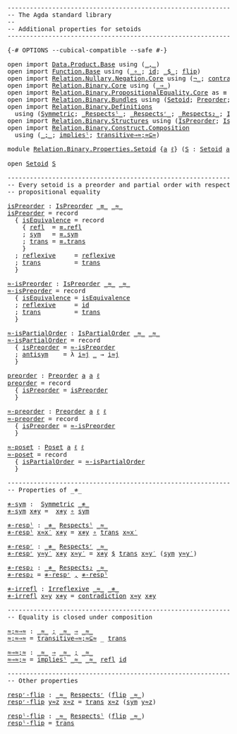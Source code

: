 <pre class="Agda"><a id="1" class="Comment">------------------------------------------------------------------------</a>
<a id="74" class="Comment">-- The Agda standard library</a>
<a id="103" class="Comment">--</a>
<a id="106" class="Comment">-- Additional properties for setoids</a>
<a id="143" class="Comment">------------------------------------------------------------------------</a>

<a id="217" class="Symbol">{-#</a> <a id="221" class="Keyword">OPTIONS</a> <a id="229" class="Pragma">--cubical-compatible</a> <a id="250" class="Pragma">--safe</a> <a id="257" class="Symbol">#-}</a>

<a id="262" class="Keyword">open</a> <a id="267" class="Keyword">import</a> <a id="274" href="Data.Product.Base.html" class="Module">Data.Product.Base</a> <a id="292" class="Keyword">using</a> <a id="298" class="Symbol">(</a><a id="299" href="Agda.Builtin.Sigma.html#235" class="InductiveConstructor Operator">_,_</a><a id="302" class="Symbol">)</a>
<a id="304" class="Keyword">open</a> <a id="309" class="Keyword">import</a> <a id="316" href="Function.Base.html" class="Module">Function.Base</a> <a id="330" class="Keyword">using</a> <a id="336" class="Symbol">(</a><a id="337" href="Function.Base.html#1115" class="Function Operator">_∘_</a><a id="340" class="Symbol">;</a> <a id="342" href="Function.Base.html#704" class="Function">id</a><a id="344" class="Symbol">;</a> <a id="346" href="Function.Base.html#1974" class="Function Operator">_$_</a><a id="349" class="Symbol">;</a> <a id="351" href="Function.Base.html#1638" class="Function">flip</a><a id="355" class="Symbol">)</a>
<a id="357" class="Keyword">open</a> <a id="362" class="Keyword">import</a> <a id="369" href="Relation.Nullary.Negation.Core.html" class="Module">Relation.Nullary.Negation.Core</a> <a id="400" class="Keyword">using</a> <a id="406" class="Symbol">(</a><a id="407" href="Relation.Nullary.Negation.Core.html#658" class="Function Operator">¬_</a><a id="409" class="Symbol">;</a> <a id="411" href="Relation.Nullary.Negation.Core.html#1270" class="Function">contradiction</a><a id="424" class="Symbol">)</a>
<a id="426" class="Keyword">open</a> <a id="431" class="Keyword">import</a> <a id="438" href="Relation.Binary.Core.html" class="Module">Relation.Binary.Core</a> <a id="459" class="Keyword">using</a> <a id="465" class="Symbol">(</a><a id="466" href="Relation.Binary.Core.html#1268" class="Function Operator">_⇒_</a><a id="469" class="Symbol">)</a>
<a id="471" class="Keyword">open</a> <a id="476" class="Keyword">import</a> <a id="483" href="Relation.Binary.PropositionalEquality.Core.html" class="Module">Relation.Binary.PropositionalEquality.Core</a> <a id="526" class="Symbol">as</a> <a id="529" class="Module">≡</a> <a id="531" class="Keyword">using</a> <a id="537" class="Symbol">(</a><a id="538" href="Agda.Builtin.Equality.html#150" class="Datatype Operator">_≡_</a><a id="541" class="Symbol">)</a>
<a id="543" class="Keyword">open</a> <a id="548" class="Keyword">import</a> <a id="555" href="Relation.Binary.Bundles.html" class="Module">Relation.Binary.Bundles</a> <a id="579" class="Keyword">using</a> <a id="585" class="Symbol">(</a><a id="586" href="Relation.Binary.Bundles.html#1204" class="Record">Setoid</a><a id="592" class="Symbol">;</a> <a id="594" href="Relation.Binary.Bundles.html#2245" class="Record">Preorder</a><a id="602" class="Symbol">;</a> <a id="604" href="Relation.Binary.Bundles.html#4418" class="Record">Poset</a><a id="609" class="Symbol">)</a>
<a id="611" class="Keyword">open</a> <a id="616" class="Keyword">import</a> <a id="623" href="Relation.Binary.Definitions.html" class="Module">Relation.Binary.Definitions</a>
  <a id="653" class="Keyword">using</a> <a id="659" class="Symbol">(</a><a id="660" href="Relation.Binary.Definitions.html#1491" class="Function">Symmetric</a><a id="669" class="Symbol">;</a> <a id="671" href="Relation.Binary.Definitions.html#5404" class="Function Operator">_Respectsˡ_</a><a id="682" class="Symbol">;</a> <a id="684" href="Relation.Binary.Definitions.html#5239" class="Function Operator">_Respectsʳ_</a><a id="695" class="Symbol">;</a> <a id="697" href="Relation.Binary.Definitions.html#5567" class="Function Operator">_Respects₂_</a><a id="708" class="Symbol">;</a> <a id="710" href="Relation.Binary.Definitions.html#2382" class="Function">Irreflexive</a><a id="721" class="Symbol">)</a>
<a id="723" class="Keyword">open</a> <a id="728" class="Keyword">import</a> <a id="735" href="Relation.Binary.Structures.html" class="Module">Relation.Binary.Structures</a> <a id="762" class="Keyword">using</a> <a id="768" class="Symbol">(</a><a id="769" href="Relation.Binary.Structures.html#2191" class="Record">IsPreorder</a><a id="779" class="Symbol">;</a> <a id="781" href="Relation.Binary.Structures.html#3964" class="Record">IsPartialOrder</a><a id="795" class="Symbol">)</a>
<a id="797" class="Keyword">open</a> <a id="802" class="Keyword">import</a> <a id="809" href="Relation.Binary.Construct.Composition.html" class="Module">Relation.Binary.Construct.Composition</a>
  <a id="849" class="Keyword">using</a> <a id="855" class="Symbol">(</a><a id="856" href="Relation.Binary.Construct.Composition.html#837" class="Function Operator">_;_</a><a id="859" class="Symbol">;</a> <a id="861" href="Relation.Binary.Construct.Composition.html#1988" class="Function">impliesˡ</a><a id="869" class="Symbol">;</a> <a id="871" href="Relation.Binary.Construct.Composition.html#2890" class="Function">transitive⇒≈;≈⊆≈</a><a id="887" class="Symbol">)</a>

<a id="890" class="Keyword">module</a> <a id="897" href="Relation.Binary.Properties.Setoid.html" class="Module">Relation.Binary.Properties.Setoid</a> <a id="931" class="Symbol">{</a><a id="932" href="Relation.Binary.Properties.Setoid.html#932" class="Bound">a</a> <a id="934" href="Relation.Binary.Properties.Setoid.html#934" class="Bound">ℓ</a><a id="935" class="Symbol">}</a> <a id="937" class="Symbol">(</a><a id="938" href="Relation.Binary.Properties.Setoid.html#938" class="Bound">S</a> <a id="940" class="Symbol">:</a> <a id="942" href="Relation.Binary.Bundles.html#1204" class="Record">Setoid</a> <a id="949" href="Relation.Binary.Properties.Setoid.html#932" class="Bound">a</a> <a id="951" href="Relation.Binary.Properties.Setoid.html#934" class="Bound">ℓ</a><a id="952" class="Symbol">)</a> <a id="954" class="Keyword">where</a>

<a id="961" class="Keyword">open</a> <a id="966" href="Relation.Binary.Bundles.html#1204" class="Module">Setoid</a> <a id="973" href="Relation.Binary.Properties.Setoid.html#938" class="Bound">S</a>

<a id="976" class="Comment">------------------------------------------------------------------------</a>
<a id="1049" class="Comment">-- Every setoid is a preorder and partial order with respect to</a>
<a id="1113" class="Comment">-- propositional equality</a>

<a id="isPreorder"></a><a id="1140" href="Relation.Binary.Properties.Setoid.html#1140" class="Function">isPreorder</a> <a id="1151" class="Symbol">:</a> <a id="1153" href="Relation.Binary.Structures.html#2191" class="Record">IsPreorder</a> <a id="1164" href="Agda.Builtin.Equality.html#150" class="Datatype Operator">_≡_</a> <a id="1168" href="Relation.Binary.Bundles.html#1293" class="Field Operator">_≈_</a>
<a id="1172" href="Relation.Binary.Properties.Setoid.html#1140" class="Function">isPreorder</a> <a id="1183" class="Symbol">=</a> <a id="1185" class="Keyword">record</a>
  <a id="1194" class="Symbol">{</a> <a id="1196" href="Relation.Binary.Structures.html#2256" class="Field">isEquivalence</a> <a id="1210" class="Symbol">=</a> <a id="1212" class="Keyword">record</a>
    <a id="1223" class="Symbol">{</a> <a id="1225" href="Relation.Binary.Structures.html#1596" class="Field">refl</a>  <a id="1231" class="Symbol">=</a> <a id="1233" href="Agda.Builtin.Equality.html#207" class="InductiveConstructor">≡.refl</a>
    <a id="1244" class="Symbol">;</a> <a id="1246" href="Relation.Binary.Structures.html#1622" class="Field">sym</a>   <a id="1252" class="Symbol">=</a> <a id="1254" href="Relation.Binary.PropositionalEquality.Core.html#1893" class="Function">≡.sym</a>
    <a id="1264" class="Symbol">;</a> <a id="1266" href="Relation.Binary.Structures.html#1648" class="Field">trans</a> <a id="1272" class="Symbol">=</a> <a id="1274" href="Relation.Binary.PropositionalEquality.Core.html#1938" class="Function">≡.trans</a>
    <a id="1286" class="Symbol">}</a>
  <a id="1290" class="Symbol">;</a> <a id="1292" href="Relation.Binary.Structures.html#2359" class="Field">reflexive</a>     <a id="1306" class="Symbol">=</a> <a id="1308" href="Relation.Binary.Structures.html#1674" class="Function">reflexive</a>
  <a id="1320" class="Symbol">;</a> <a id="1322" href="Relation.Binary.Structures.html#2389" class="Field">trans</a>         <a id="1336" class="Symbol">=</a> <a id="1338" href="Relation.Binary.Structures.html#1226" class="Function">trans</a>
  <a id="1346" class="Symbol">}</a>

<a id="≈-isPreorder"></a><a id="1349" href="Relation.Binary.Properties.Setoid.html#1349" class="Function">≈-isPreorder</a> <a id="1362" class="Symbol">:</a> <a id="1364" href="Relation.Binary.Structures.html#2191" class="Record">IsPreorder</a> <a id="1375" href="Relation.Binary.Bundles.html#1293" class="Field Operator">_≈_</a> <a id="1379" href="Relation.Binary.Bundles.html#1293" class="Field Operator">_≈_</a>
<a id="1383" href="Relation.Binary.Properties.Setoid.html#1349" class="Function">≈-isPreorder</a> <a id="1396" class="Symbol">=</a> <a id="1398" class="Keyword">record</a>
  <a id="1407" class="Symbol">{</a> <a id="1409" href="Relation.Binary.Structures.html#2256" class="Field">isEquivalence</a> <a id="1423" class="Symbol">=</a> <a id="1425" href="Relation.Binary.Bundles.html#1327" class="Field">isEquivalence</a>
  <a id="1441" class="Symbol">;</a> <a id="1443" href="Relation.Binary.Structures.html#2359" class="Field">reflexive</a>     <a id="1457" class="Symbol">=</a> <a id="1459" href="Function.Base.html#704" class="Function">id</a>
  <a id="1464" class="Symbol">;</a> <a id="1466" href="Relation.Binary.Structures.html#2389" class="Field">trans</a>         <a id="1480" class="Symbol">=</a> <a id="1482" href="Relation.Binary.Structures.html#1226" class="Function">trans</a>
  <a id="1490" class="Symbol">}</a>

<a id="≈-isPartialOrder"></a><a id="1493" href="Relation.Binary.Properties.Setoid.html#1493" class="Function">≈-isPartialOrder</a> <a id="1510" class="Symbol">:</a> <a id="1512" href="Relation.Binary.Structures.html#3964" class="Record">IsPartialOrder</a> <a id="1527" href="Relation.Binary.Bundles.html#1293" class="Field Operator">_≈_</a> <a id="1531" href="Relation.Binary.Bundles.html#1293" class="Field Operator">_≈_</a>
<a id="1535" href="Relation.Binary.Properties.Setoid.html#1493" class="Function">≈-isPartialOrder</a> <a id="1552" class="Symbol">=</a> <a id="1554" class="Keyword">record</a>
  <a id="1563" class="Symbol">{</a> <a id="1565" href="Relation.Binary.Structures.html#4033" class="Field">isPreorder</a> <a id="1576" class="Symbol">=</a> <a id="1578" href="Relation.Binary.Properties.Setoid.html#1349" class="Function">≈-isPreorder</a>
  <a id="1593" class="Symbol">;</a> <a id="1595" href="Relation.Binary.Structures.html#4065" class="Field">antisym</a>    <a id="1606" class="Symbol">=</a> <a id="1608" class="Symbol">λ</a> <a id="1610" href="Relation.Binary.Properties.Setoid.html#1610" class="Bound">i≈j</a> <a id="1614" href="Relation.Binary.Properties.Setoid.html#1614" class="Bound">_</a> <a id="1616" class="Symbol">→</a> <a id="1618" href="Relation.Binary.Properties.Setoid.html#1610" class="Bound">i≈j</a>
  <a id="1624" class="Symbol">}</a>

<a id="preorder"></a><a id="1627" href="Relation.Binary.Properties.Setoid.html#1627" class="Function">preorder</a> <a id="1636" class="Symbol">:</a> <a id="1638" href="Relation.Binary.Bundles.html#2245" class="Record">Preorder</a> <a id="1647" href="Relation.Binary.Properties.Setoid.html#932" class="Bound">a</a> <a id="1649" href="Relation.Binary.Properties.Setoid.html#932" class="Bound">a</a> <a id="1651" href="Relation.Binary.Properties.Setoid.html#934" class="Bound">ℓ</a>
<a id="1653" href="Relation.Binary.Properties.Setoid.html#1627" class="Function">preorder</a> <a id="1662" class="Symbol">=</a> <a id="1664" class="Keyword">record</a>
  <a id="1673" class="Symbol">{</a> <a id="1675" href="Relation.Binary.Bundles.html#2458" class="Field">isPreorder</a> <a id="1686" class="Symbol">=</a> <a id="1688" href="Relation.Binary.Properties.Setoid.html#1140" class="Function">isPreorder</a>
  <a id="1701" class="Symbol">}</a>

<a id="≈-preorder"></a><a id="1704" href="Relation.Binary.Properties.Setoid.html#1704" class="Function">≈-preorder</a> <a id="1715" class="Symbol">:</a> <a id="1717" href="Relation.Binary.Bundles.html#2245" class="Record">Preorder</a> <a id="1726" href="Relation.Binary.Properties.Setoid.html#932" class="Bound">a</a> <a id="1728" href="Relation.Binary.Properties.Setoid.html#934" class="Bound">ℓ</a> <a id="1730" href="Relation.Binary.Properties.Setoid.html#934" class="Bound">ℓ</a>
<a id="1732" href="Relation.Binary.Properties.Setoid.html#1704" class="Function">≈-preorder</a> <a id="1743" class="Symbol">=</a> <a id="1745" class="Keyword">record</a>
  <a id="1754" class="Symbol">{</a> <a id="1756" href="Relation.Binary.Bundles.html#2458" class="Field">isPreorder</a> <a id="1767" class="Symbol">=</a> <a id="1769" href="Relation.Binary.Properties.Setoid.html#1349" class="Function">≈-isPreorder</a>
  <a id="1784" class="Symbol">}</a>

<a id="≈-poset"></a><a id="1787" href="Relation.Binary.Properties.Setoid.html#1787" class="Function">≈-poset</a> <a id="1795" class="Symbol">:</a> <a id="1797" href="Relation.Binary.Bundles.html#4418" class="Record">Poset</a> <a id="1803" href="Relation.Binary.Properties.Setoid.html#932" class="Bound">a</a> <a id="1805" href="Relation.Binary.Properties.Setoid.html#934" class="Bound">ℓ</a> <a id="1807" href="Relation.Binary.Properties.Setoid.html#934" class="Bound">ℓ</a>
<a id="1809" href="Relation.Binary.Properties.Setoid.html#1787" class="Function">≈-poset</a> <a id="1817" class="Symbol">=</a> <a id="1819" class="Keyword">record</a>
  <a id="1828" class="Symbol">{</a> <a id="1830" href="Relation.Binary.Bundles.html#4593" class="Field">isPartialOrder</a> <a id="1845" class="Symbol">=</a> <a id="1847" href="Relation.Binary.Properties.Setoid.html#1493" class="Function">≈-isPartialOrder</a>
  <a id="1866" class="Symbol">}</a>

<a id="1869" class="Comment">------------------------------------------------------------------------</a>
<a id="1942" class="Comment">-- Properties of _≉_</a>

<a id="≉-sym"></a><a id="1964" href="Relation.Binary.Properties.Setoid.html#1964" class="Function">≉-sym</a> <a id="1970" class="Symbol">:</a>  <a id="1973" href="Relation.Binary.Definitions.html#1491" class="Function">Symmetric</a> <a id="1983" href="Relation.Binary.Bundles.Raw.html#891" class="Function Operator">_≉_</a>
<a id="1987" href="Relation.Binary.Properties.Setoid.html#1964" class="Function">≉-sym</a> <a id="1993" href="Relation.Binary.Properties.Setoid.html#1993" class="Bound">x≉y</a> <a id="1997" class="Symbol">=</a>  <a id="2000" href="Relation.Binary.Properties.Setoid.html#1993" class="Bound">x≉y</a> <a id="2004" href="Function.Base.html#1115" class="Function Operator">∘</a> <a id="2006" href="Relation.Binary.Structures.html#1200" class="Function">sym</a>

<a id="≉-respˡ"></a><a id="2011" href="Relation.Binary.Properties.Setoid.html#2011" class="Function">≉-respˡ</a> <a id="2019" class="Symbol">:</a> <a id="2021" href="Relation.Binary.Bundles.Raw.html#891" class="Function Operator">_≉_</a> <a id="2025" href="Relation.Binary.Definitions.html#5404" class="Function Operator">Respectsˡ</a> <a id="2035" href="Relation.Binary.Bundles.html#1293" class="Field Operator">_≈_</a>
<a id="2039" href="Relation.Binary.Properties.Setoid.html#2011" class="Function">≉-respˡ</a> <a id="2047" href="Relation.Binary.Properties.Setoid.html#2047" class="Bound">x≈x′</a> <a id="2052" href="Relation.Binary.Properties.Setoid.html#2052" class="Bound">x≉y</a> <a id="2056" class="Symbol">=</a> <a id="2058" href="Relation.Binary.Properties.Setoid.html#2052" class="Bound">x≉y</a> <a id="2062" href="Function.Base.html#1115" class="Function Operator">∘</a> <a id="2064" href="Relation.Binary.Structures.html#1226" class="Function">trans</a> <a id="2070" href="Relation.Binary.Properties.Setoid.html#2047" class="Bound">x≈x′</a>

<a id="≉-respʳ"></a><a id="2076" href="Relation.Binary.Properties.Setoid.html#2076" class="Function">≉-respʳ</a> <a id="2084" class="Symbol">:</a> <a id="2086" href="Relation.Binary.Bundles.Raw.html#891" class="Function Operator">_≉_</a> <a id="2090" href="Relation.Binary.Definitions.html#5239" class="Function Operator">Respectsʳ</a> <a id="2100" href="Relation.Binary.Bundles.html#1293" class="Field Operator">_≈_</a>
<a id="2104" href="Relation.Binary.Properties.Setoid.html#2076" class="Function">≉-respʳ</a> <a id="2112" href="Relation.Binary.Properties.Setoid.html#2112" class="Bound">y≈y′</a> <a id="2117" href="Relation.Binary.Properties.Setoid.html#2117" class="Bound">x≉y</a> <a id="2121" href="Relation.Binary.Properties.Setoid.html#2121" class="Bound">x≈y′</a> <a id="2126" class="Symbol">=</a> <a id="2128" href="Relation.Binary.Properties.Setoid.html#2117" class="Bound">x≉y</a> <a id="2132" href="Function.Base.html#1974" class="Function Operator">$</a> <a id="2134" href="Relation.Binary.Structures.html#1226" class="Function">trans</a> <a id="2140" href="Relation.Binary.Properties.Setoid.html#2121" class="Bound">x≈y′</a> <a id="2145" class="Symbol">(</a><a id="2146" href="Relation.Binary.Structures.html#1200" class="Function">sym</a> <a id="2150" href="Relation.Binary.Properties.Setoid.html#2112" class="Bound">y≈y′</a><a id="2154" class="Symbol">)</a>

<a id="≉-resp₂"></a><a id="2157" href="Relation.Binary.Properties.Setoid.html#2157" class="Function">≉-resp₂</a> <a id="2165" class="Symbol">:</a> <a id="2167" href="Relation.Binary.Bundles.Raw.html#891" class="Function Operator">_≉_</a> <a id="2171" href="Relation.Binary.Definitions.html#5567" class="Function Operator">Respects₂</a> <a id="2181" href="Relation.Binary.Bundles.html#1293" class="Field Operator">_≈_</a>
<a id="2185" href="Relation.Binary.Properties.Setoid.html#2157" class="Function">≉-resp₂</a> <a id="2193" class="Symbol">=</a> <a id="2195" href="Relation.Binary.Properties.Setoid.html#2076" class="Function">≉-respʳ</a> <a id="2203" href="Agda.Builtin.Sigma.html#235" class="InductiveConstructor Operator">,</a> <a id="2205" href="Relation.Binary.Properties.Setoid.html#2011" class="Function">≉-respˡ</a>

<a id="≉-irrefl"></a><a id="2214" href="Relation.Binary.Properties.Setoid.html#2214" class="Function">≉-irrefl</a> <a id="2223" class="Symbol">:</a> <a id="2225" href="Relation.Binary.Definitions.html#2382" class="Function">Irreflexive</a> <a id="2237" href="Relation.Binary.Bundles.html#1293" class="Field Operator">_≈_</a> <a id="2241" href="Relation.Binary.Bundles.Raw.html#891" class="Function Operator">_≉_</a>
<a id="2245" href="Relation.Binary.Properties.Setoid.html#2214" class="Function">≉-irrefl</a> <a id="2254" href="Relation.Binary.Properties.Setoid.html#2254" class="Bound">x≈y</a> <a id="2258" href="Relation.Binary.Properties.Setoid.html#2258" class="Bound">x≉y</a> <a id="2262" class="Symbol">=</a> <a id="2264" href="Relation.Nullary.Negation.Core.html#1270" class="Function">contradiction</a> <a id="2278" href="Relation.Binary.Properties.Setoid.html#2254" class="Bound">x≈y</a> <a id="2282" href="Relation.Binary.Properties.Setoid.html#2258" class="Bound">x≉y</a>

<a id="2287" class="Comment">------------------------------------------------------------------------</a>
<a id="2360" class="Comment">-- Equality is closed under composition</a>

<a id="≈;≈⇒≈"></a><a id="2401" href="Relation.Binary.Properties.Setoid.html#2401" class="Function">≈;≈⇒≈</a> <a id="2407" class="Symbol">:</a> <a id="2409" href="Relation.Binary.Bundles.html#1293" class="Field Operator">_≈_</a> <a id="2413" href="Relation.Binary.Construct.Composition.html#837" class="Function Operator">;</a> <a id="2415" href="Relation.Binary.Bundles.html#1293" class="Field Operator">_≈_</a> <a id="2419" href="Relation.Binary.Core.html#1268" class="Function Operator">⇒</a> <a id="2421" href="Relation.Binary.Bundles.html#1293" class="Field Operator">_≈_</a>
<a id="2425" href="Relation.Binary.Properties.Setoid.html#2401" class="Function">≈;≈⇒≈</a> <a id="2431" class="Symbol">=</a> <a id="2433" href="Relation.Binary.Construct.Composition.html#2890" class="Function">transitive⇒≈;≈⊆≈</a> <a id="2450" class="Symbol">_</a> <a id="2452" href="Relation.Binary.Structures.html#1226" class="Function">trans</a>

<a id="≈⇒≈;≈"></a><a id="2459" href="Relation.Binary.Properties.Setoid.html#2459" class="Function">≈⇒≈;≈</a> <a id="2465" class="Symbol">:</a> <a id="2467" href="Relation.Binary.Bundles.html#1293" class="Field Operator">_≈_</a> <a id="2471" href="Relation.Binary.Core.html#1268" class="Function Operator">⇒</a> <a id="2473" href="Relation.Binary.Bundles.html#1293" class="Field Operator">_≈_</a> <a id="2477" href="Relation.Binary.Construct.Composition.html#837" class="Function Operator">;</a> <a id="2479" href="Relation.Binary.Bundles.html#1293" class="Field Operator">_≈_</a>
<a id="2483" href="Relation.Binary.Properties.Setoid.html#2459" class="Function">≈⇒≈;≈</a> <a id="2489" class="Symbol">=</a> <a id="2491" href="Relation.Binary.Construct.Composition.html#1988" class="Function">impliesˡ</a> <a id="2500" href="Relation.Binary.Bundles.html#1293" class="Field Operator">_≈_</a> <a id="2504" href="Relation.Binary.Bundles.html#1293" class="Field Operator">_≈_</a> <a id="2508" href="Relation.Binary.Structures.html#1596" class="Function">refl</a> <a id="2513" href="Function.Base.html#704" class="Function">id</a>

<a id="2517" class="Comment">------------------------------------------------------------------------</a>
<a id="2590" class="Comment">-- Other properties</a>

<a id="respʳ-flip"></a><a id="2611" href="Relation.Binary.Properties.Setoid.html#2611" class="Function">respʳ-flip</a> <a id="2622" class="Symbol">:</a> <a id="2624" href="Relation.Binary.Bundles.html#1293" class="Field Operator">_≈_</a> <a id="2628" href="Relation.Binary.Definitions.html#5239" class="Function Operator">Respectsʳ</a> <a id="2638" class="Symbol">(</a><a id="2639" href="Function.Base.html#1638" class="Function">flip</a> <a id="2644" href="Relation.Binary.Bundles.html#1293" class="Field Operator">_≈_</a><a id="2647" class="Symbol">)</a>
<a id="2649" href="Relation.Binary.Properties.Setoid.html#2611" class="Function">respʳ-flip</a> <a id="2660" href="Relation.Binary.Properties.Setoid.html#2660" class="Bound">y≈z</a> <a id="2664" href="Relation.Binary.Properties.Setoid.html#2664" class="Bound">x≈z</a> <a id="2668" class="Symbol">=</a> <a id="2670" href="Relation.Binary.Structures.html#1226" class="Function">trans</a> <a id="2676" href="Relation.Binary.Properties.Setoid.html#2664" class="Bound">x≈z</a> <a id="2680" class="Symbol">(</a><a id="2681" href="Relation.Binary.Structures.html#1200" class="Function">sym</a> <a id="2685" href="Relation.Binary.Properties.Setoid.html#2660" class="Bound">y≈z</a><a id="2688" class="Symbol">)</a>

<a id="respˡ-flip"></a><a id="2691" href="Relation.Binary.Properties.Setoid.html#2691" class="Function">respˡ-flip</a> <a id="2702" class="Symbol">:</a> <a id="2704" href="Relation.Binary.Bundles.html#1293" class="Field Operator">_≈_</a> <a id="2708" href="Relation.Binary.Definitions.html#5404" class="Function Operator">Respectsˡ</a> <a id="2718" class="Symbol">(</a><a id="2719" href="Function.Base.html#1638" class="Function">flip</a> <a id="2724" href="Relation.Binary.Bundles.html#1293" class="Field Operator">_≈_</a><a id="2727" class="Symbol">)</a>
<a id="2729" href="Relation.Binary.Properties.Setoid.html#2691" class="Function">respˡ-flip</a> <a id="2740" class="Symbol">=</a> <a id="2742" href="Relation.Binary.Structures.html#1226" class="Function">trans</a>
</pre>